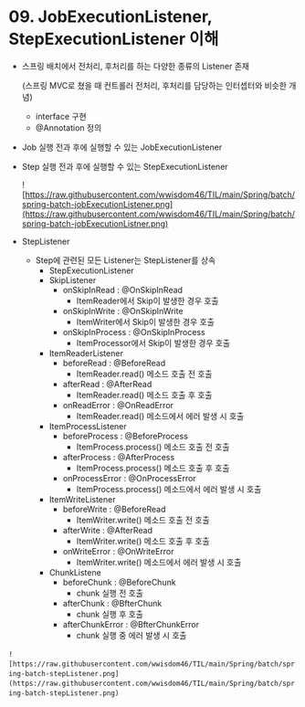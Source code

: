 # 09. JobExecutionListener, StepExecutionListener 이해

- 스프링 배치에서 전처리, 후처리를 하는 다양한 종류의 Listener 존재

  (스프링 MVC로 쳤을 때 컨트롤러 전처리, 후처리를 담당하는 인터셉터와 비슷한 개념)

    - interface 구현
    - @Annotation 정의
- Job 실행 전과 후에 실행할 수 있는 JobExecutionListener
- Step 실행 전과 후에 실행할 수 있는 StepExecutionListener


  ![https://raw.githubusercontent.com/wwisdom46/TIL/main/Spring/batch/spring-batch-jobExecutionListener.png](https://raw.githubusercontent.com/wwisdom46/TIL/main/Spring/batch/spring-batch-jobExecutionListner.png)

- StepListener
  - Step에 관련된 모든 Listener는 StepListener를 상속
    - StepExecutionListener
    - SkipListener
      - onSkipInRead : @OnSkipInRead
        - ItemReader에서 Skip이 발생한 경우 호출
      - onSkipInWrite : @OnSkipInWrite
        - ItemWriter에서 Skip이 발생한 경우 호출
      - onSkipInProcess : @OnSkipInProcess
        - ItemProcessor에서 Skip이 발생한 경우 호출
    - ItemReaderListener
      - beforeRead : @BeforeRead
        - ItemReader.read() 메소드 호출 전 호출
      - afterRead : @AfterRead
        - ItemReader.read() 메소드 호출 후 호출
      - onReadError : @OnReadError
        - ItemReader.read() 메소드에서 에러 발생 시 호출
    - ItemProcessListener
      - beforeProcess : @BeforeProcess
        - ItemProcess.process() 메소드 호출 전 호출
      - afterProcess : @AfterProcess
        - ItemProcess.process() 메소드 호출 후 호출
      - onProcessError : @OnProcessError
        - ItemProcess.process() 메소드에서 에러 발생 시 호출
    - ItemWriteListener
      - beforeWrite : @BeforeRead
        - ItemWriter.write() 메소드 호출 전 호출
      - afterWrite : @AfterRead
        - ItemWriter.write() 메소드 호출 후 호출
      - onWriteError : @OnWriteError
        - ItemWriter.write() 메소드에서 에러 발생 시 호출
    - ChunkListene
      - beforeChunk : @BeforeChunk
        - chunk 실행 전 호출
      - afterChunk : @BfterChunk
        - chunk 실행 후 호출
      - afterChunkError : @BfterChunkError
        - chunk 실행 중 에러 발생 시 호출

`![https://raw.githubusercontent.com/wwisdom46/TIL/main/Spring/batch/spring-batch-stepListener.png](https://raw.githubusercontent.com/wwisdom46/TIL/main/Spring/batch/spring-batch-stepListener.png)`
